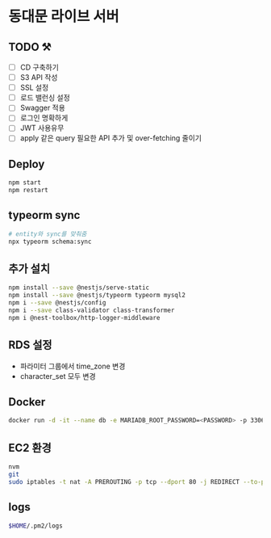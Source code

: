# 동대문 라이브 서버

## TODO ⚒

- [ ] CD 구축하기
- [ ] S3 API 작성
- [ ] SSL 설정
- [ ] 로드 밸런싱 설정
- [ ] Swagger 적용
- [ ] 로그인 명확하게
- [ ] JWT 사용유무
- [ ] apply 같은 query 필요한 API 추가 및 over-fetching 줄이기

## Deploy

```bash
npm start
npm restart
```

## typeorm sync

```bash
# entity와 sync를 맞춰줌
npx typeorm schema:sync
```

## 추가 설치

```bash
npm install --save @nestjs/serve-static
npm install --save @nestjs/typeorm typeorm mysql2
npm i --save @nestjs/config
npm i --save class-validator class-transformer
npm i @nest-toolbox/http-logger-middleware
```

## RDS 설정

- 파라미터 그룹에서 time_zone 변경
- character_set 모두 변경

## Docker

```bash
docker run -d -it --name db -e MARIADB_ROOT_PASSWORD=<PASSWORD> -p 3306:3306 -v maria_volume:/var/lib/mysql mariadb
```

## EC2 환경

```bash
nvm
git
sudo iptables -t nat -A PREROUTING -p tcp --dport 80 -j REDIRECT --to-port 3000
```

## logs

```bash
$HOME/.pm2/logs
```
